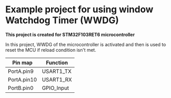 <h1> Example project for using window Watchdog Timer (WWDG) </h1>
<b> This project is created for STM32F103RET6 microcontroller </b>

In this project, WWDG of the microcontroller is activated and then is used to reset the MCU if reload condition isn't met.

| Pin map     | Function    |
| ----------- | ----------- |
| PortA.pin9   | USART1_TX    |
| PortA.pin10  | USART1_RX    |
| PortB.pin0   | GPIO_Input   |






